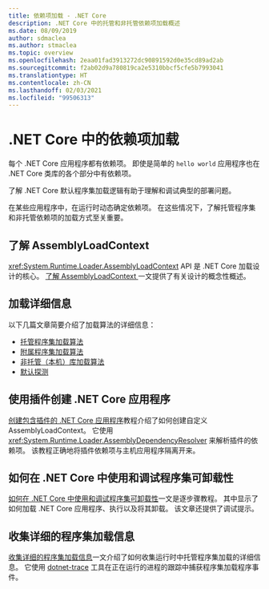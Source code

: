 ```yaml
---
title: 依赖项加载 - .NET Core
description: .NET Core 中的托管和非托管依赖项加载概述
ms.date: 08/09/2019
author: sdmaclea
ms.author: stmaclea
ms.topic: overview
ms.openlocfilehash: 2eaa01fad3913272dc90891592d0e35cd89ad2ab
ms.sourcegitcommit: f2ab02d9a780819ca2e5310bbcf5cfe5b7993041
ms.translationtype: HT
ms.contentlocale: zh-CN
ms.lasthandoff: 02/03/2021
ms.locfileid: "99506313"
---
```

# <a name="dependency-loading-in-net-core"></a>.NET Core 中的依赖项加载

每个 .NET Core 应用程序都有依赖项。 即使是简单的 `hello world` 应用程序也在 .NET Core 类库的各个部分中有依赖项。

了解 .NET Core 默认程序集加载逻辑有助于理解和调试典型的部署问题。

在某些应用程序中，在运行时动态确定依赖项。 在这些情况下，了解托管程序集和非托管依赖项的加载方式至关重要。

## <a name="understanding-assemblyloadcontext"></a>了解 AssemblyLoadContext

<xref:System.Runtime.Loader.AssemblyLoadContext> API 是 .NET Core 加载设计的核心。 [了解 AssemblyLoadContext ](understanding-assemblyloadcontext.md) 一文提供了有关设计的概念性概述。

## <a name="loading-details"></a>加载详细信息

以下几篇文章简要介绍了加载算法的详细信息：

- [托管程序集加载算法](loading-managed.md)
- [附属程序集加载算法](loading-resources.md)
- [非托管（本机）库加载算法](loading-unmanaged.md)
- [默认探测](default-probing.md)

## <a name="create-a-net-core-application-with-plugins"></a>使用插件创建 .NET Core 应用程序

[创建包含插件的 .NET Core 应用程序](../tutorials/creating-app-with-plugin-support.md)教程介绍了如何创建自定义 AssemblyLoadContext。 它使用 <xref:System.Runtime.Loader.AssemblyDependencyResolver> 来解析插件的依赖项。 该教程正确地将插件依赖项与主机应用程序隔离开来。

## <a name="how-to-use-and-debug-assembly-unloadability-in-net-core"></a>如何在 .NET Core 中使用和调试程序集可卸载性

[如何在 .NET Core 中使用和调试程序集可卸载性](../../standard/assembly/unloadability.md)一文是逐步骤教程。 其中显示了如何加载 .NET Core 应用程序、执行以及将其卸载。 该文章还提供了调试提示。

## <a name="collect-detailed-assembly-loading-information"></a>收集详细的程序集加载信息

[收集详细的程序集加载信息](collect-details.md)一文介绍了如何收集运行时中托管程序集加载的详细信息。 它使用 [dotnet-trace](../diagnostics/dotnet-trace.md) 工具在正在运行的进程的跟踪中捕获程序集加载程序事件。
